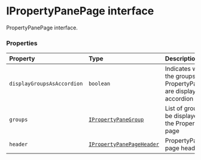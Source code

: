 # IPropertyPanePage interface





PropertyPanePage interface.




### Properties

| Property	   | Type	| Description|
|:-------------|:-------|:-----------|
|`displayGroupsAsAccordion`      | `boolean` | Indicates whether the groups on the PropertyPanePage are displayed as accordion or not |
|`groups`      | [`IPropertyPaneGroup`](ipropertypanegroup.md) | List of groups to be displayed on the PropertyPane page |
|`header`      | [`IPropertyPanePageHeader`](ipropertypanepageheader.md) | PropertyPane page header |





